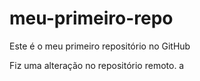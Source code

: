 # meu-primeiro-repo
Este é o meu primeiro repositório no GitHub

Fiz uma alteração no repositório remoto.
a
